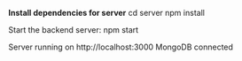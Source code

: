 **Install dependencies for server**
cd server
npm install

Start the backend server:
npm start

Server running on http://localhost:3000
MongoDB connected